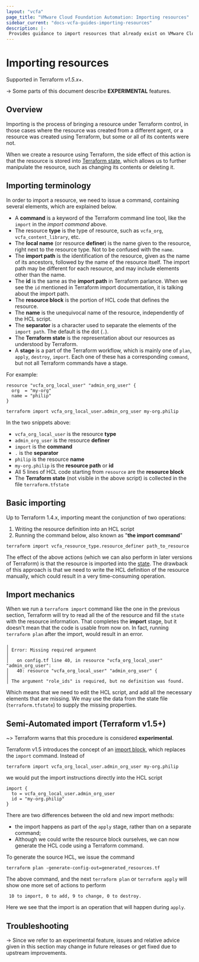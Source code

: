 ```yaml
---
layout: "vcfa"
page_title: "VMware Cloud Foundation Automation: Importing resources"
sidebar_current: "docs-vcfa-guides-importing-resources"
description: |-
 Provides guidance to import resources that already exist on VMware Cloud Foundation Automation 
---
```


# Importing resources

Supported in Terraform *v1.5.x+*.

-> Some parts of this document describe **EXPERIMENTAL** features.

## Overview

Importing is the process of bringing a resource under Terraform control, in those cases where the resource was created
from a different agent, or a resource was created using Terraform, but some or all of its contents were not.

When we create a resource using Terraform, the side effect of this action is that the resource is stored into [Terraform state][terraform-state],
which allows us to further manipulate the resource, such as changing its contents or deleting it.

## Importing terminology

In order to import a resource, we need to issue a command, containing several elements, which are explained below.

* A **command** is a keyword of the Terraform command line tool, like the `import` in the _import command_ above.
* The resource **type** is the type of resource, such as `vcfa_org`, `vcfa_content_library`, etc.
* The **local name** (or resource **definer**) is the name given to the resource, right next to the resource type. Not to be confused with the `name`.
* The **import path** is the identification of the resource, given as the name of its ancestors, followed by the name of the resource itself.
  The import path may be different for each resource, and may include elements other than the name.
* The **id** is the same as the **import path** in Terraform parlance. When we see the `id` mentioned in Terraform import
  documentation, it is talking about the import path.
* The **resource block** is the portion of HCL code that defines the resource.
* The **name** is the unequivocal name of the resource, independently of the HCL script.
* The **separator** is a character used to separate the elements of the `import path`. The default is the dot (`.`).
* The **Terraform state** is the representation about our resources as understood by Terraform.
* A **stage** is a part of the Terraform workflow, which is mainly one of `plan`, `apply`, `destroy`, `import`. Each one of these
  has a corresponding `command`, but not all Terraform commands have a stage.

For example:

```hcl
resource "vcfa_org_local_user" "admin_org_user" {
  org  = "my-org"
  name = "philip"
}
```

```shell
terraform import vcfa_org_local_user.admin_org_user my-org.philip
```

In the two snippets above:

* `vcfa_org_local_user` is the resource **type**
* `admin_org_user` is the resource **definer**
* `import` is the **command**
* `.` is the **separator**
* `philip` is the resource **name**
* `my-org.philip` is the **resource path** or **id**
* All 5 lines of HCL code starting from `resource` are the **resource block**
* The **Terraform state** (not visible in the above script) is collected in the file `terraform.tfstate`

## Basic importing

Up to Terraform 1.4.x, importing meant the conjunction of two operations:
1. Writing the resource definition into an HCL script
2. Running the command below, also known as "**the import command**"

```
terraform import vcfa_resource_type.resource_definer path_to_resource
```

The effect of the above actions (which we can also perform in later versions of Terraform) is that the resource is
imported into the [state][terraform-state].
The drawback of this approach is that we need to write the HCL definition of the resource manually, which could result
in a very time-consuming operation.

## Import mechanics

When we run a `terraform import` command like the one in the previous section, Terraform will try to read all the
of the resource and fill the `state` with the resource information.
That completes the **import** stage, but it doesn't mean that the code is usable from now on.
In fact, running `terraform plan` after the import, would result in an error.

```
╷
│ Error: Missing required argument
│
│   on config.tf line 40, in resource "vcfa_org_local_user" "admin_org_user":
│   40: resource "vcfa_org_local_user" "admin_org_user" {
│
│ The argument "role_ids" is required, but no definition was found.
```

Which means that we need to edit the HCL script, and add all the necessary elements that are missing. We may use the
data from the state file (`terraform.tfstate`) to supply the missing properties.

## Semi-Automated import (Terraform v1.5+)

~> Terraform warns that this procedure is considered **experimental**.

Terraform v1.5 introduces the concept of an [import block][terraform-import], which replaces the `import` command.
Instead of 

```shell
terraform import vcfa_org_local_user.admin_org_user my-org.philip
```

we would put the import instructions directly into the HCL script

```hcl
import {
  to = vcfa_org_local_user.admin_org_user
  id = "my-org.philip"
}
```

There are two differences between the old and new import methods:
* the import happens as part of the `apply` stage, rather than on a separate command;
* Although we could write the resource block ourselves, we can now generate the HCL code using a Terraform command.

To generate the source HCL, we issue the command

```shell
terraform plan -generate-config-out=generated_resources.tf
```

The above command, and the next `terraform plan` or `terraform apply` will show one more set of actions to perform

```
 10 to import, 0 to add, 9 to change, 0 to destroy.
```

Here we see that the import is an operation that will happen during `apply`.
  
## Troubleshooting

-> Since we refer to an experimental feature, issues and relative advice given in this section may change in future
  releases or get fixed due to upstream improvements.

[terraform-state]:https://developer.hashicorp.com/terraform/language/state
[terraform-import]:https://developer.hashicorp.com/terraform/language/import